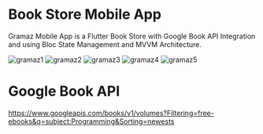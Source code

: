 # Book Store Mobile App

Gramaz Mobile App is a Flutter Book Store with Google Book API Integration and using Bloc State
Management and MVVM Architecture.

![gramaz1](assets/images/preview/gramaz1.png)
![gramaz2](assets/images/preview/gramaz2.png)
![gramaz3](assets/images/preview/gramaz3.png)
![gramaz4](assets/images/preview/gramaz4.png)
![gramaz5](assets/images/preview/gramaz5.png)

# Google Book API

https://www.googleapis.com/books/v1/volumes?Filtering=free-ebooks&q=subject:Programming&Sorting=newests
